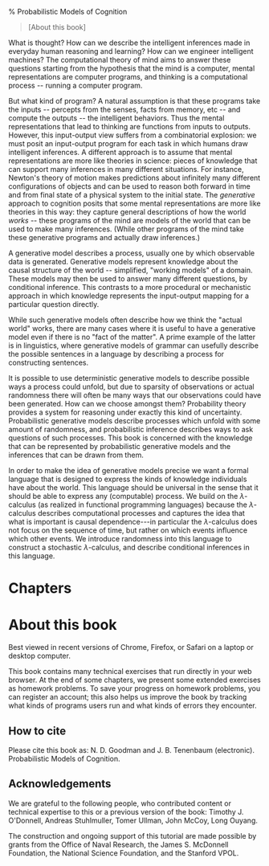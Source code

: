 % Probabilistic Models of Cognition

>[About this book]

What is thought? How can we describe the intelligent inferences made in everyday human reasoning and learning? How can we engineer intelligent machines? The computational theory of mind aims to answer these questions starting from the hypothesis that the mind is a computer, mental representations are computer programs, and thinking is a computational process -- running a computer program.

But what kind of program? A natural assumption is that these programs take the inputs -- percepts from the senses, facts from memory, etc -- and compute the outputs -- the intelligent behaviors. Thus the mental representations that lead to thinking are functions from inputs to outputs. However, this input-output view suffers from a combinatorial explosion: we must posit an input-output program for each task in which humans draw intelligent inferences. A different approach is to assume that mental representations are more like theories in science: pieces of knowledge that can support many inferences in many different situations. 
For instance, Newton's theory of motion makes predictions about infinitely many different configurations of objects and can be used to reason both forward in time and from final state of a physical system to the initial state. The *generative* approach to cognition posits that some mental representations are more like theories in this way: they capture general descriptions of how the world *works* -- these programs of the mind are models of the world that can be used to make many inferences. (While other programs of the mind take these generative programs and actually draw inferences.)

A generative model describes a process, usually one by which observable data is generated. Generative models represent knowledge about the causal structure of the world -- simplified, "working models" of a domain. These models may then be used to answer many different questions, by conditional inference. 
This contrasts to a more procedural or mechanistic approach in which knowledge represents the input-output mapping for a particular question directly. 
<!-- TODO: add some examples of cognitive capacities and the 'world models' they depend on... -->
While such generative models often describe how we think the "actual world" works, there are many cases where it is useful to have a generative model even if there is no "fact of the matter". 
A prime example of the latter is in linguistics, where generative models of grammar can usefully describe the possible sentences in a language by describing a process for constructing sentences.

It is possible to use deterministic generative models to describe possible ways a process could unfold, but due to sparsity of observations or actual randomness there will often be many ways that our observations could have been generated. How can we choose amongst them? Probability theory provides a system for reasoning under exactly this kind of uncertainty. Probabilistic generative models describe processes which unfold with some amount of randomness, and probabilistic inference describes ways to ask questions of such processes. This book is concerned with the knowledge that can be represented by probabilistic generative models and the inferences that can be drawn from them.

In order to make the idea of generative models precise we want a formal language that is designed to express the kinds of knowledge individuals have about the world. This language should be universal in the sense that it should be able to express any (computable) process. We build on the $\lambda$-calculus (as realized in functional programming languages) because the $\lambda$-calculus describes computational processes and captures the idea that what is important is causal dependence---in particular the $\lambda$-calculus does not focus on the sequence of time, but rather on which events influence which other events. We introduce randomness into this language to construct a stochastic $\lambda$-calculus, and describe conditional inferences in this language.

# Chapters
<!-- _chapterlist_ -->

# About this book

Best viewed in recent versions of Chrome, Firefox, or Safari on a laptop or desktop computer.

This book contains many technical exercises that run directly in your web browser. At the end of some chapters, we present some extended exercises as homework problems. To save your progress on homework problems, you can register an account; this also helps us improve the book by tracking what kinds of programs users run and what kinds of errors they encounter.

<!-- login/register links need to be in a div with id 'register' so that nav.js can show the appropriate content (i.e., a login/register section if the user is not logged in and a logout section if the user is logged in)   -->
<div id="register" style='display: none; font-style: italic'><a href="/login">Login</a> or <a href="/register">register an account</a></div>

## How to cite

Please cite this book as: N. D. Goodman and J. B. Tenenbaum (electronic). Probabilistic Models of Cognition.

## Acknowledgements

We are grateful to the following people, who contributed content or technical expertise to this or a previous version of the book: Timothy J. O'Donnell, Andreas Stuhlmuller, Tomer Ullman, John McCoy, Long Ouyang. 

The construction and ongoing support of this tutorial are made possible by grants from the Office of Naval Research, the James S. McDonnell Foundation, the National Science Foundation, and the Stanford VPOL.
